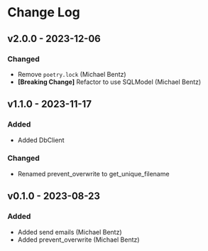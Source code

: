# Change Log

## v2.0.0 - 2023-12-06
### Changed
 * Remove `poetry.lock` (Michael Bentz)
 * __[Breaking Change]__ Refactor to use SQLModel (Michael Bentz)

## v1.1.0 - 2023-11-17
### Added
* Added DbClient

### Changed
* Renamed prevent_overwrite to get_unique_filename

## v0.1.0 - 2023-08-23
### Added
* Added send emails (Michael Bentz)
* Added prevent_overwrite (Michael Bentz)
